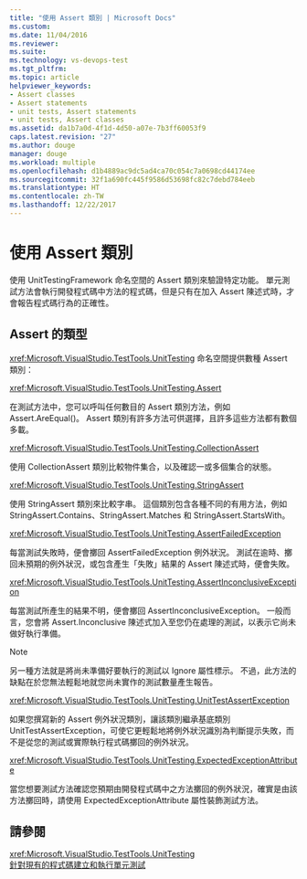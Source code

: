 ```yaml
---
title: "使用 Assert 類別 | Microsoft Docs"
ms.custom: 
ms.date: 11/04/2016
ms.reviewer: 
ms.suite: 
ms.technology: vs-devops-test
ms.tgt_pltfrm: 
ms.topic: article
helpviewer_keywords:
- Assert classes
- Assert statements
- unit tests, Assert statements
- unit tests, Assert classes
ms.assetid: da1b7a0d-4f1d-4d50-a07e-7b3ff60053f9
caps.latest.revision: "27"
ms.author: douge
manager: douge
ms.workload: multiple
ms.openlocfilehash: d1b4889ac9dc5ad4ca70c054c7a0698cd44174ee
ms.sourcegitcommit: 32f1a690fc445f9586d53698fc82c7debd784eeb
ms.translationtype: HT
ms.contentlocale: zh-TW
ms.lasthandoff: 12/22/2017
---
```

# <a name="using-the-assert-classes"></a>使用 Assert 類別
使用 UnitTestingFramework 命名空間的 Assert 類別來驗證特定功能。 單元測試方法會執行開發程式碼中方法的程式碼，但是只有在加入 Assert 陳述式時，才會報告程式碼行為的正確性。  
  
## <a name="kinds-of-asserts"></a>Assert 的類型  
 <xref:Microsoft.VisualStudio.TestTools.UnitTesting> 命名空間提供數種 Assert 類別：  
  
 <xref:Microsoft.VisualStudio.TestTools.UnitTesting.Assert>  
  
 在測試方法中，您可以呼叫任何數目的 Assert 類別方法，例如 Assert.AreEqual()。 Assert 類別有許多方法可供選擇，且許多這些方法都有數個多載。  
  
 <xref:Microsoft.VisualStudio.TestTools.UnitTesting.CollectionAssert>  
  
 使用 CollectionAssert 類別比較物件集合，以及確認一或多個集合的狀態。  
  
 <xref:Microsoft.VisualStudio.TestTools.UnitTesting.StringAssert>  
  
 使用 StringAssert 類別來比較字串。 這個類別包含各種不同的有用方法，例如 StringAssert.Contains、StringAssert.Matches 和 StringAssert.StartsWith。  
  
 <xref:Microsoft.VisualStudio.TestTools.UnitTesting.AssertFailedException>  
  
 每當測試失敗時，便會擲回 AssertFailedException 例外狀況。 測試在逾時、擲回未預期的例外狀況，或包含產生「失敗」結果的 Assert 陳述式時，便會失敗。  
  
 <xref:Microsoft.VisualStudio.TestTools.UnitTesting.AssertInconclusiveException>  
  
 每當測試所產生的結果不明，便會擲回 AssertInconclusiveException。 一般而言，您會將 Assert.Inconclusive 陳述式加入至您仍在處理的測試，以表示它尚未做好執行準備。  
  
> [!NOTE]
>  另一種方法就是將尚未準備好要執行的測試以 Ignore 屬性標示。 不過，此方法的缺點在於您無法輕鬆地就您尚未實作的測試數量產生報告。  
  
 <xref:Microsoft.VisualStudio.TestTools.UnitTesting.UnitTestAssertException>  
  
 如果您撰寫新的 Assert 例外狀況類別，讓該類別繼承基底類別 UnitTestAssertException，可使它更輕鬆地將例外狀況識別為判斷提示失敗，而不是從您的測試或實際執行程式碼擲回的例外狀況。  
  
 <xref:Microsoft.VisualStudio.TestTools.UnitTesting.ExpectedExceptionAttribute>  
  
 當您想要測試方法確認您預期由開發程式碼中之方法擲回的例外狀況，確實是由該方法擲回時，請使用 ExpectedExceptionAttribute 屬性裝飾測試方法。  
  
## <a name="see-also"></a>請參閱  
 <xref:Microsoft.VisualStudio.TestTools.UnitTesting>   
 [針對現有的程式碼建立和執行單元測試](http://msdn.microsoft.com/en-us/e8370b93-085b-41c9-8dec-655bd886f173)
